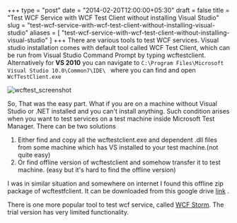 +++
type = "post"
date = "2014-02-20T12:00:00+05:30"
draft = false
title = "Test WCF Service with WCF Test Client without installing Visual Studio"
slug = "test-wcf-service-with-wcf-test-client-without-installing-visual-studio"
aliases = [
	"test-wcf-service-with-wcf-test-client-without-installing-visual-studio"
]
+++
There are various tools to test WCF services. Visual studio installation comes with default tool called WCF Test Client, which can be run from Visual Studio Command Prompt by typing wcftestclient.
Alternatively for **VS 2010** you can navigate to `C:\Program Files\Microsoft Visual Studio 10.0\Common7\IDE\ ` where you can find and open `WcfTestClient.exe`

<img src="http://i1370.photobucket.com/albums/ag256/kushdilip/wcftestclient_zps51e80bc6.png" alt="wcftest_screenshot" />

So, That was the easy part. What if you are on a machine without Visual Studio or .NET installed and you can't install anything. Such condition arises when you want to test services on a test machine inside Microsoft Test Manager.
There can be two solutions

1. Either find and copy all the wcftestclient.exe and dependent .dll files from some machine which has VS installed to your test machine.(not quite easy)
2. Or find offline version of wcftestclient and somehow transfer it to test machine. (easy but it's hard to find the offline version)

I was in similar situation and somewhere on internet I found this offline zip package of wcftestfclient. It can be downloaded from this google drive [link](https://drive.google.com/file/d/0B9Ls5oqJy_3paGFIZXB2cDRWdFk/edit?usp=sharing) .

There is one more popular tool to test wcf service, called [WCF Storm](http://www.wcfstorm.com/wcf/Default.aspx). The trial version has very limited functionality.
